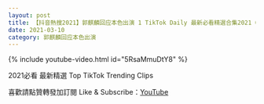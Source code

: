 ```yaml
---
layout: post
title: 【抖音熱搜2021】郭麒麟回应本色出演 1 TikTok Daily 最新必看精選合集2021 03 10
date: 2021-03-10
category: 郭麒麟回应本色出演
---
```


{% include youtube-video.html id="5RsaMmuDtY8" %}

2021必看 最新精選 Top TikTok Trending Clips

喜歡請點贊轉發加訂閱 Like & Subscribe：[YouTube](https://www.youtube.com/channel/UCAoR7VcanIPd04uEq_GIylA/videos)


